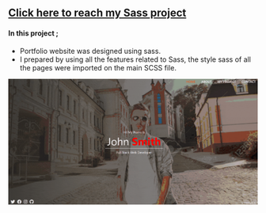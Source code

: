 ## [Click here to reach my Sass project](https://bedirhanerguven10.github.io/Sass-Website/)

#### In this project ; 
- Portfolio website was designed using sass.
- I prepared by using all the features related to Sass, the style sass of all the pages were imported on the main SCSS file.

![](https://github.com/bedirhanerguven10/Sass-Website/blob/master/sass.gif)
